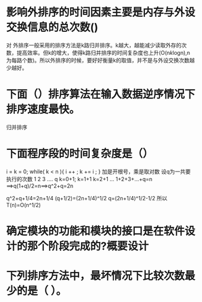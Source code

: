 #  影响外排序的时间因素主要是内存与外设交换信息的总次数()
对
外排序一般采用的排序方法是k路归并排序。k越大，越能减少读取外存的次数，提高效率。但k的增大，使得k路归并排序的时间复杂度也上升(O(n*k*logn),n为每路个数)。所以外排序的时候，要好好衡量k的取值，并不是与外设交换次数越少越好。


#  下面（）排序算法在输入数据逆序情况下排序速度最快。
归并排序

# 下面程序段的时间复杂度是（）
i = k = 0;
while( k < n ){
   i ++ ;
k += i ;
}
 加是开根号，乘是取对数 
  设q为一共要执行的次数
1           2               3    ....   q
k=0+1; k=1+1    k=2+1 ... 1+2+3+...+q=n ==>q(1+q)/2=n==>q^2+q=2n

q^2+q+1/4=2n+1/4
(q+1/2)=(2n+1/4)^1/2
q=(2n+1/4)^1/2-1/2
所以 T(n)=O(n^1/2)
# 确定模块的功能和模块的接口是在软件设计的那个阶段完成的?概要设计
# 下列排序方法中，最坏情况下比较次数最少的是（  ）。